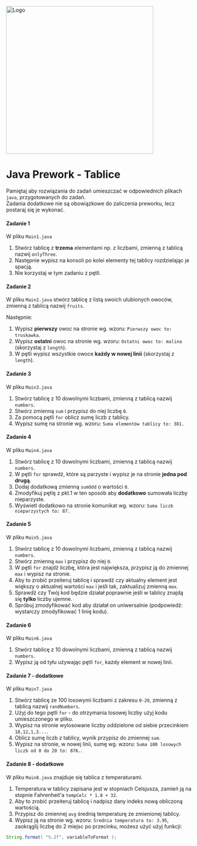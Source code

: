 <img alt="Logo" src="http://coderslab.pl/svg/logo-coderslab.svg" width="400">

#  Java Prework - Tablice

Pamiętaj aby rozwiązania do zadań umieszczać w odpowiednich plikach `java`, przygotowanych do zadań.  
Zadania dodatkowe nie są obowiązkowe do zaliczenia preworku, lecz postaraj się je wykonać.

#### Zadanie 1

W pliku `Main1.java`

1. Stwórz tablicę z **trzema** elementami np. z liczbami, zmienną z tablicą nazwij `onlyThree`.
2. Następnie wypisz na konsoli po kolei elementy tej tablicy rozdzielając je spacją.
3. Nie korzystaj w tym zadaniu z pętli.

#### Zadanie 2

W pliku `Main2.java` stwórz tablicę z listą swoich ulubionych owoców, zmienną z tablicą nazwij `fruits`.  

Następnie:

1. Wypisz **pierwszy** owoc na stronie wg. wzoru: `Pierwszy owoc to: truskawka`.
2. Wypisz **ostatni** owoc na stronie wg. wzoru: `Ostatni owoc to: malina` (skorzystaj z `length`).
3. W pętli wypisz wszystkie owoce **każdy w nowej linii**  (skorzystaj z `length`).

#### Zadanie 3

W pliku `Main3.java`

1. Stwórz tablicę z 10 dowolnymi liczbami, zmienną z tablicą nazwij `numbers`.
2. Stwórz zmienną  ```sum``` i przypisz do niej liczbę `0`.
3. Za pomocą pętli ```for``` oblicz sumę liczb z tablicy.
4. Wypisz sumę na stronie wg. wzoru: `Suma elementów tablicy to: 381.`

#### Zadanie 4

W pliku `Main4.java`

1. Stwórz tablicę z 10 dowolnymi liczbami, zmienną z tablicą nazwij `numbers`.
2. W pętli ```for``` sprawdź, które są parzyste i wypisz je na stronie **jedna pod drugą**.
3. Dodaj dodatkową zmienną `sumOdd` o wartości `0`.
4. Zmodyfikuj pętlę z pkt.1  w ten sposób aby **dodatkowo** sumowała liczby nieparzyste.
5. Wyświetl dodatkowo na stronie komunikat wg. wzoru: `Suma liczb nieparzystych to: 87.`


#### Zadanie 5

W pliku `Main5.java`

1. Stwórz tablicę z 10 dowolnymi liczbami, zmienną z tablicą nazwij `numbers`.
2. Stwórz zmienną  ```max``` i przypisz do niej `0`.
3. W pętli ```for``` znajdź liczbę, która jest największa, przypisz ją do zmiennej ```max``` i wypisz na stronie.
4. Aby to zrobić przeiteruj tablicę i sprawdź czy aktualny element jest większy o aktualnej wartości `max` i jeśli tak, zaktualizuj zmienną `max`.
5. Sprawdź czy Twój kod będzie działał poprawnie jeśli w tablicy znajdą się **tylko** liczby ujemne.
6. Spróbuj zmodyfikować kod aby działał on uniwersalnie (podpowiedź: wystarczy zmodyfikować 1 linię kodu).

#### Zadanie 6

W pliku `Main6.java`

1. Stwórz tablicę z 10 dowolnymi liczbami, zmienną z tablicą nazwij `numbers`.
2. Wypisz ją od tyłu używając pętli ```for```, każdy element w nowej linii.

#### Zadanie 7 - dodatkowe

W pliku `Main7.java`

1. Stwórz tablicę ze 100 losowymi liczbami z zakresu `0-20`, zmienną z tablicą nazwij `randNumbers`.
2. Użyj do tego pętli `for` - do otrzymania losowej liczby użyj kodu umieszczonego w pliku.
3. Wypisz na stronie wylosowane liczby oddzielone od siebie przecinkiem `18,12,1,3...`.
4. Oblicz sumę liczb z tablicy, wynik przypisz do zmiennej `sum`.
5. Wypisz na stronie, w nowej linii, sumę wg. wzoru: `Suma 100 losowych liczb od 0 do 20 to: 876.`.


#### Zadanie 8 - dodatkowe

W pliku `Main8.java` znajduje się tablica z temperaturami.

1. Temperatura w tablicy zapisana jest w stopniach Celsjusza, zamień ją na stopnie Fahrenheit'a
   `tempCelc * 1.8 + 32`.
2. Aby to zrobić przeiteruj tablicę i nadpisz dany indeks nową obliczoną wartością.
3. Przypisz do zmiennej `avg` średnią temperaturę ze zmienionej tablicy.
4. Wypisz ją na stronie wg. wzoru: `Średnia temperatura to: 3.95`, zaokrąglij liczbę do 2 miejsc po przecinku,
 możesz użyć użyj funkcji: 
 ```java 
 String.format( "%.2f", variableToFormat );
 ```
